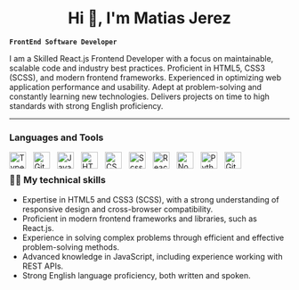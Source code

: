 <h1 align="center">Hi 👋, I'm Matias Jerez</h1>

**`FrontEnd Software Developer`**

I am a Skilled React.js Frontend Developer with a focus on maintainable, scalable code and industry best practices. Proficient in HTML5, CSS3 (SCSS), and modern frontend frameworks. Experienced in optimizing web application performance and usability. Adept at problem-solving and constantly learning new technologies. Delivers projects on time to high standards with strong English proficiency.


---

### Languages and Tools

<img align="left" alt="TypeScript" width="30px" style="padding-right:10px;" src="https://cdn.jsdelivr.net/gh/devicons/devicon/icons/typescript/typescript-plain.svg" />
<img align="left" alt="Git" width="30px" style="padding-right:10px;" src="https://cdn.jsdelivr.net/gh/devicons/devicon/icons/git/git-original.svg" />
<img align="left" alt="JavaScript" width="30px" style="padding-right:10px;" src="https://cdn.jsdelivr.net/gh/devicons/devicon/icons/javascript/javascript-plain.svg" />
<img align="left" alt="HTML" width="30px" style="padding-right:10px;" src="https://cdn.jsdelivr.net/gh/devicons/devicon/icons/html5/html5-plain.svg" />
<img align="left" alt="CSS" width="30px" style="padding-right:10px;" src="https://cdn.jsdelivr.net/gh/devicons/devicon/icons/css3/css3-plain.svg" />
<img align="left" alt="Scss" width="30px" style="padding-right:10px;" src="https://img.jsdelivr.com/github.com/sass.png" />
<img align="left" alt="React" width="30px" style="padding-right:10px;" src="https://cdn.jsdelivr.net/gh/devicons/devicon/icons/react/react-original.svg" />
<img align="left" alt="NodeJS" width="30px" style="padding-right:10px;" src="https://cdn.jsdelivr.net/gh/devicons/devicon/icons/nodejs/nodejs-original.svg" />
<img align="left" alt="Python" width="30px" style="padding-right:10px;" src="https://cdn.jsdelivr.net/gh/devicons/devicon/icons/python/python-plain.svg" />
<img align="left" alt="GitHub" width="30px" style="padding-right:10px;" src="https://cdn.jsdelivr.net/gh/devicons/devicon/icons/github/github-original.svg" />

<br />

<h3>👨‍💻 My technical skills </h3>
<ul>
  <li>Expertise in HTML5 and CSS3 (SCSS), with a strong understanding of responsive design and cross-browser compatibility.</li>
  <li>Proficient in modern frontend frameworks and libraries, such as React.js.</li>
  <li>Experience in solving complex problems through efficient and effective problem-solving methods.</li>
  <li>Advanced knowledge in JavaScript, including experience working with REST APIs.</li>
  <li>Strong English language proficiency, both written and spoken.</li>
</ul>

